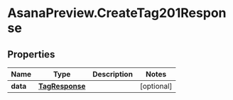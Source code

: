 # AsanaPreview.CreateTag201Response

## Properties

Name | Type | Description | Notes
------------ | ------------- | ------------- | -------------
**data** | [**TagResponse**](TagResponse.md) |  | [optional] 



